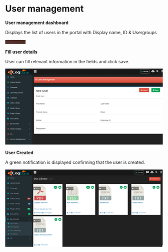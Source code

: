 # User management

**User management dashboard**

Displays the list of users in the portal with Display name, ID & Usergroups

![](../../.gitbook/assets/image%20%28111%29.png)

**Fill user details**

User can fill relevant information in the fields and click save.

![](../../.gitbook/assets/image%20%2822%29.png)

**User Created**

A green notification is displayed confirming that the user is created.

![](../../.gitbook/assets/image%20%28110%29.png)

